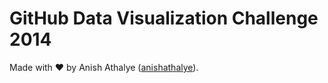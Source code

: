 # GitHub Data Visualization Challenge 2014

Made with &hearts; by Anish Athalye ([anishathalye][anishathalye]).

[anishathalye]: https://github.com/anishathalye
